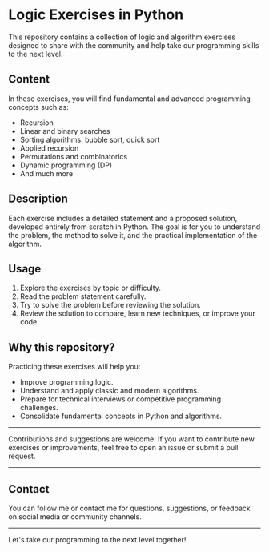 # Logic Exercises in Python

This repository contains a collection of logic and algorithm exercises designed to share with the community and help take our programming skills to the next level.

## Content

In these exercises, you will find fundamental and advanced programming concepts such as:

- Recursion
- Linear and binary searches
- Sorting algorithms: bubble sort, quick sort
- Applied recursion
- Permutations and combinatorics
- Dynamic programming (DP)
- And much more

## Description

Each exercise includes a detailed statement and a proposed solution, developed entirely from scratch in Python. The goal is for you to understand the problem, the method to solve it, and the practical implementation of the algorithm.

## Usage

1. Explore the exercises by topic or difficulty.
2. Read the problem statement carefully.
3. Try to solve the problem before reviewing the solution.
4. Review the solution to compare, learn new techniques, or improve your code.

## Why this repository?

Practicing these exercises will help you:

- Improve programming logic.
- Understand and apply classic and modern algorithms.
- Prepare for technical interviews or competitive programming challenges.
- Consolidate fundamental concepts in Python and algorithms.

---

Contributions and suggestions are welcome! If you want to contribute new exercises or improvements, feel free to open an issue or submit a pull request.

---

## Contact

You can follow me or contact me for questions, suggestions, or feedback on social media or community channels.

---

Let's take our programming to the next level together!
